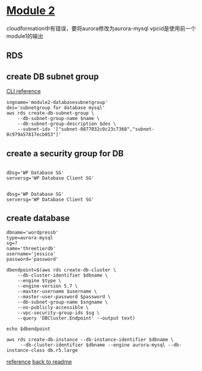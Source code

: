 # [Module 2](https://catalog.us-east-1.prod.workshops.aws/workshops/5ceb632a-c07f-44a5-a3bd-b8f616a631c0/en-US/database/lab2)

cloudformation中有错误，要将aurora修改为aurora-mysql
vpcid是使用前一个module1的输出

## RDS

## create DB subnet group 
[CLI reference](https://docs.aws.amazon.com/cli/latest/reference/rds/create-db-subnet-group.html)

```
sngname='module2-databasesubnetgroup'
des='subnetgroup for database mysql'
aws rds create-db-subnet-group \
    --db-subnet-group-name $name \
    --db-subnet-group-description $des \
    --subnet-ids '["subnet-0877032c0c23c7368","subnet-0c979a57817ecb053"]' 

```
## create a security group for DB

```

dbsg='WP Database SG'
serversg='WP Database Client SG'

```

```

dbsg='WP Database SG'
serversg='WP Database Client SG'

```

## create database
```
dbname='wordpressb'
type=aurora-mysql
sg=?
name='threetierdb'
username='jessica'
password='password'
```

```
dbendpoint=$(aws rds create-db-cluster \
    --db-cluster-identifier $dbname \
    --engine $type \
    --engine-version 5.7 \
    --master-username $username \
    --master-user-password $password \
    --db-subnet-group-name $sngname \
    --no-publicly-accessible \
    --vpc-security-group-ids $sg \
    --query 'DBCluster.Endpoint' --output text)

echo $dbendpoint
```
```
aws rds create-db-instance --db-instance-identifier $dbname \
     --db-cluster-identifier $dbname --engine aurora-mysql --db-instance-class db.r5.large
```

[reference](https://docs.aws.amazon.com/AmazonRDS/latest/AuroraUserGuide/Aurora.CreateInstance.html)
[back to readme](readme.md)
